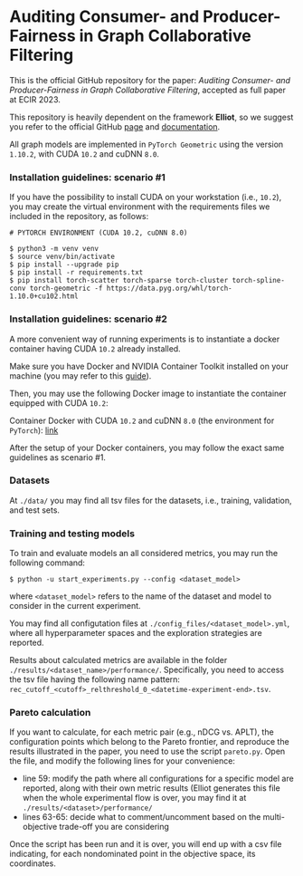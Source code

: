 # Auditing Consumer- and Producer-Fairness in Graph Collaborative Filtering

This is the official GitHub repository for the paper: _Auditing Consumer- and Producer-Fairness in Graph Collaborative Filtering_, accepted as full paper at ECIR 2023.

This repository is heavily dependent on the framework **Elliot**, so we suggest you refer to the official GitHub [page](https://github.com/sisinflab/elliot) and [documentation](https://elliot.readthedocs.io/en/latest/).

All graph models are implemented in `PyTorch Geometric` using the version `1.10.2`, with CUDA `10.2` and cuDNN `8.0`.

### Installation guidelines: scenario #1
If you have the possibility to install CUDA on your workstation (i.e., `10.2`), you may create the virtual environment with the requirements files we included in the repository, as follows:

```
# PYTORCH ENVIRONMENT (CUDA 10.2, cuDNN 8.0)

$ python3 -m venv venv
$ source venv/bin/activate
$ pip install --upgrade pip
$ pip install -r requirements.txt
$ pip install torch-scatter torch-sparse torch-cluster torch-spline-conv torch-geometric -f https://data.pyg.org/whl/torch-1.10.0+cu102.html
```

### Installation guidelines: scenario #2
A more convenient way of running experiments is to instantiate a docker container having CUDA `10.2` already installed.

Make sure you have Docker and NVIDIA Container Toolkit installed on your machine (you may refer to this [guide](https://docs.nvidia.com/datacenter/cloud-native/container-toolkit/install-guide.html#installing-on-ubuntu-and-debian)).

Then, you may use the following Docker image to instantiate the container equipped with CUDA `10.2`:

Container Docker with CUDA `10.2` and cuDNN `8.0` (the environment for `PyTorch`): [link](https://hub.docker.com/layers/nvidia/cuda/10.2-cudnn8-devel-ubuntu18.04/images/sha256-3d1aefa978b106e8cbe50743bba8c4ddadacf13fe3165dd67a35e4d904f3aabe?context=explore)

After the setup of your Docker containers, you may follow the exact same guidelines as scenario #1.

### Datasets
At `./data/` you may find all tsv files for the datasets, i.e., training, validation, and test sets. 

### Training and testing models
To train and evaluate models an all considered metrics, you may run the following command:

```
$ python -u start_experiments.py --config <dataset_model>
```

where `<dataset_model>` refers to the name of the dataset and model to consider in the current experiment.

You may find all configutation files at `./config_files/<dataset_model>.yml`, where all hyperparameter spaces and the exploration strategies are reported.

Results about calculated metrics are available in the folder `./results/<dataset_name>/performance/`. Specifically, you need to access the tsv file having the following name pattern: `rec_cutoff_<cutoff>_relthreshold_0_<datetime-experiment-end>.tsv`.

### Pareto calculation
If you want to calculate, for each metric pair (e.g., nDCG vs. APLT), the configuration points which belong to the Pareto frontier, and reproduce the results illustrated in the paper, you need to use the script ```pareto.py```.
Open the file, and modify the following lines for your convenience:
- line 59: modify the path where all configurations for a specific model are reported, along with their own metric results (Elliot generates this file when the whole experimental flow is over, you may find it at ```./results/<dataset>/performance/```
- lines 63-65: decide what to comment/uncomment based on the multi-objective trade-off you are considering

Once the script has been run and it is over, you will end up with a csv file indicating, for each nondominated point in the objective space, its coordinates.
